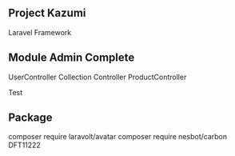 ## Project Kazumi
Laravel Framework






## Module Admin Complete

UserController
Collection Controller
ProductController

Test

## Package
composer require laravolt/avatar
composer require nesbot/carbon
DFT11222